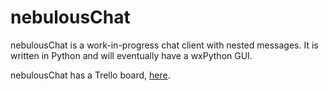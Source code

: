 nebulousChat
============
nebulousChat is a work-in-progress chat client with nested messages. It is written in Python and will eventually have a wxPython GUI.

nebulousChat has a Trello board, [here](https://trello.com/b/70YIMfAX/nebulouschat).

